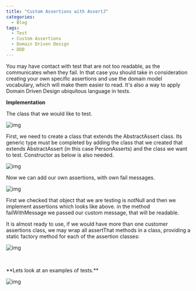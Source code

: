 ```yaml
---
title: "Custom Assertions with AssertJ"
categories:
  - Blog
tags:
  - Test
  - Custom Assertions
  - Domain Driven Design
  - DDD
---
```


You may have contact with test that are not too readable, as the communicates when they fail.
In that case you should take in consideration creating your own specific assertions and use the domain model vocabulary, which will make them easier to read.
It's also a way to apply Domain Driven Design ubiquitous language in tests.

**Implementation**

The class that we would like to test.

![img]({{site.url}}/assets/blog_images/2021-14-08-custom-assertions-with-assertj/assertions1.png)

First, we need to create a class that extends the AbstractAssert class. Its generic type must be completed by adding the class that we created that extends AbstractAssert (in this case PersonAsserts) and the class we want to test.
Constructor as below is also needed.

![img]({{site.url}}/assets/blog_images/2021-14-08-custom-assertions-with-assertj/assertions2.png)

Now we can add our own assertions, with own fail messages.

![img]({{site.url}}/assets/blog_images/2021-14-08-custom-assertions-with-assertj/assertions3.png)

First we checked that object that we are testing is notNull and then we implement assertions which looks like above. in the method failWithMessage we passed our custom message, that will be readable.

It is almost ready to use, if we would have more than one customer assertions class, we may wrap all assertThat methods in a class, providing a static factory method for each of the assertion classes:

![img]({{site.url}}/assets/blog_images/2021-14-08-custom-assertions-with-assertj/assertions4.png)
<p>&nbsp;</p>
**Lets look at an examples of tests.**

![img]({{site.url}}/assets/blog_images/2021-14-08-custom-assertions-with-assertj/assertions5.png)


